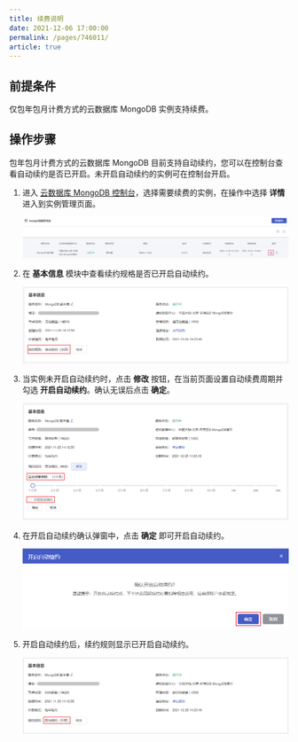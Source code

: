 ```yaml
---
title: 续费说明
date: 2021-12-06 17:00:00
permalink: /pages/746011/
article: true
---
```



## 前提条件

仅包年包月计费方式的云数据库 MongoDB 实例支持续费。

## 操作步骤

包年包月计费方式的云数据库 MongoDB 目前支持自动续约，您可以在控制台查看自动续约是否已开启。未开启自动续约的实例可在控制台开启。

1. 进入 [云数据库 MongoDB 控制台](https://console.capitalonline.net/mongodb)，选择需要续费的实例，在操作中选择 **详情** 进入到实例管理页面。

   ![renew_list](./../pic/renew_list.png)

2. 在 **基本信息** 模块中查看续约规格是否已开启自动续约。

   ![renew_console](./../pic/renew_console.png)

3. 当实例未开启自动续约时，点击 **修改** 按钮，在当前页面设置自动续费周期并勾选 **开启自动续约**。确认无误后点击 **确定**。

   ![renew_change](./../pic/renew_change.png)

4. 在开启自动续约确认弹窗中，点击 **确定** 即可开启自动续约。

   ![renew_popup](./../pic/renew_popup.png)

5. 开启自动续约后，续约规则显示已开启自动续约。

   ![renew_console2](./../pic/renew_console2.png)
